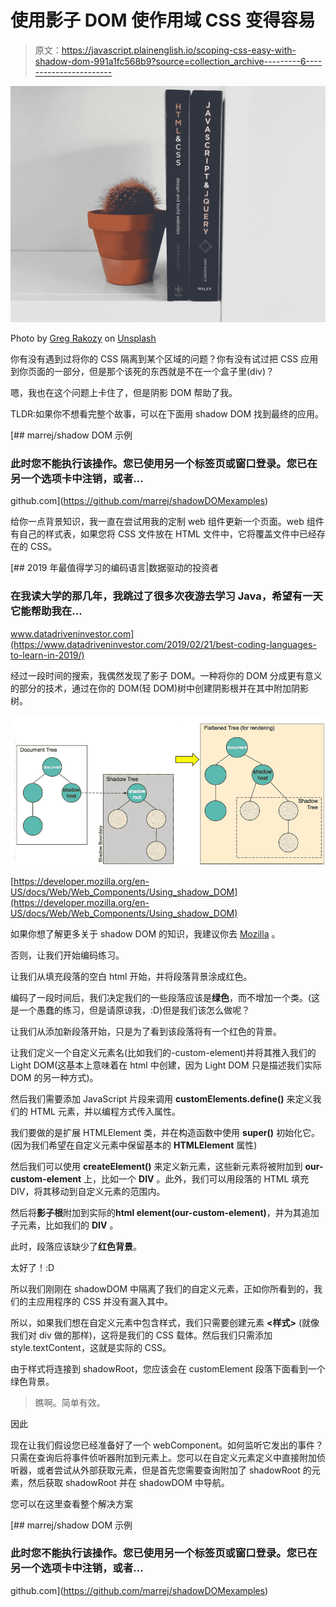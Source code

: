 # 使用影子 DOM 使作用域 CSS 变得容易

> 原文：<https://javascript.plainenglish.io/scoping-css-easy-with-shadow-dom-991a1fc568b9?source=collection_archive---------6----------------------->

![](img/a1d760ef32188cc47246bd023b28766a.png)

Photo by [Greg Rakozy](https://unsplash.com/@grakozy?utm_source=unsplash&utm_medium=referral&utm_content=creditCopyText) on [Unsplash](https://unsplash.com/s/photos/css?utm_source=unsplash&utm_medium=referral&utm_content=creditCopyText)

你有没有遇到过将你的 CSS 隔离到某个区域的问题？你有没有试过把 CSS 应用到你页面的一部分，但是那个该死的东西就是不在一个盒子里(div)？

嗯，我也在这个问题上卡住了，但是阴影 DOM 帮助了我。

TLDR:如果你不想看完整个故事，可以在下面用 shadow DOM 找到最终的应用。

[](https://github.com/marrej/shadowDOMexamples) [## marrej/shadow DOM 示例

### 此时您不能执行该操作。您已使用另一个标签页或窗口登录。您已在另一个选项卡中注销，或者…

github.com](https://github.com/marrej/shadowDOMexamples) 

给你一点背景知识，我一直在尝试用我的定制 web 组件更新一个页面。web 组件有自己的样式表，如果您将 CSS 文件放在 HTML 文件中，它将覆盖文件中已经存在的 CSS。

[](https://www.datadriveninvestor.com/2019/02/21/best-coding-languages-to-learn-in-2019/) [## 2019 年最值得学习的编码语言|数据驱动的投资者

### 在我读大学的那几年，我跳过了很多次夜游去学习 Java，希望有一天它能帮助我在…

www.datadriveninvestor.com](https://www.datadriveninvestor.com/2019/02/21/best-coding-languages-to-learn-in-2019/) 

经过一段时间的搜索，我偶然发现了影子 DOM。一种将你的 DOM 分成更有意义的部分的技术，通过在你的 DOM(轻 DOM)树中创建阴影根并在其中附加阴影树。

![](img/fcd4d24772d5d1f399141fa1e3bcd4f6.png)

[https://developer.mozilla.org/en-US/docs/Web/Web_Components/Using_shadow_DOM](https://developer.mozilla.org/en-US/docs/Web/Web_Components/Using_shadow_DOM)

如果你想了解更多关于 shadow DOM 的知识，我建议你去 [Mozilla](https://developer.mozilla.org/en-US/docs/Web/Web_Components/Using_shadow_DOM) 。

否则，让我们开始编码练习。

让我们从填充段落的空白 html 开始，并将段落背景涂成红色。

编码了一段时间后，我们决定我们的一些段落应该是**绿色**，而不增加一个类。(这是一个愚蠢的练习，但是请原谅我，:D)但是我们该怎么做呢？

让我们从添加新段落开始，只是为了看到该段落将有一个红色的背景。

让我们定义一个自定义元素名(比如我们的-custom-element)并将其推入我们的 Light DOM(这基本上意味着在 html 中创建<our-custom-element>，因为 Light DOM 只是描述我们实际 DOM 的另一种方式)。</our-custom-element>

然后我们需要添加 JavaScript 片段来调用 **customElements.define()** 来定义我们的 HTML 元素，并以编程方式传入属性。

我们要做的是扩展 HTMLElement 类，并在构造函数中使用 **super()** 初始化它。(因为我们希望在自定义元素中保留基本的 **HTMLElement** 属性)

然后我们可以使用 **createElement()** 来定义新元素，这些新元素将被附加到 **our-custom-element** 上，比如一个 **DIV** 。此外，我们可以用段落的 HTML 填充 DIV，将其移动到自定义元素的范围内。

然后将**影子根**附加到实际的**html element(our-custom-element)**，并为其追加子元素，比如我们的 **DIV** 。

此时，段落应该缺少了**红色背景**。

太好了！:D

所以我们刚刚在 shadowDOM 中隔离了我们的自定义元素，正如你所看到的，我们的主应用程序的 CSS 并没有漏入其中。

所以，如果我们想在自定义元素中包含样式，我们只需要创建元素 **<样式>** (就像我们对 div 做的那样)，这将是我们的 CSS 载体。然后我们只需添加 style.textContent，这就是实际的 CSS。

由于样式将连接到 shadowRoot，您应该会在 customElement 段落下面看到一个绿色背景。

> 瞧啊。简单有效。

因此

现在让我们假设您已经准备好了一个 webComponent。如何监听它发出的事件？只需在查询后将事件侦听器附加到元素上。您可以在自定义元素定义中直接附加侦听器，或者尝试从外部获取元素，但是首先您需要查询附加了 shadowRoot 的元素，然后获取 shadowRoot 并在 shadowDOM 中导航。

您可以在这里查看整个解决方案

[](https://github.com/marrej/shadowDOMexamples) [## marrej/shadow DOM 示例

### 此时您不能执行该操作。您已使用另一个标签页或窗口登录。您已在另一个选项卡中注销，或者…

github.com](https://github.com/marrej/shadowDOMexamples)